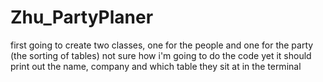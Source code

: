 # Zhu_PartyPlaner
first going to create two classes, one for the people and one for the party (the sorting of tables)
not sure how i'm going to do the code yet
it should print out the name, company and which table they sit at in the terminal
